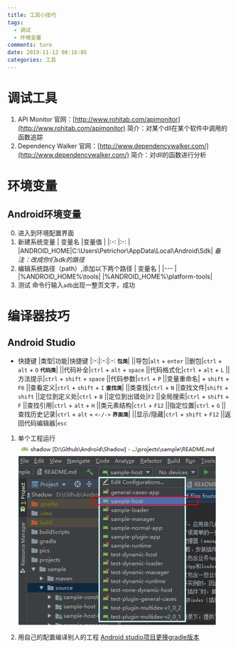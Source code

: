 ```yaml
---
title: 工具小技巧
tags:
  - 调试
  - 环境变量
comments: ture
date: 2019-11-12 08:16:05
categories: 工具
---
```


# 调试工具

1. API Monitor
   官网：[http://www.rohitab.com/apimonitor](http://www.rohitab.com/apimonitor)
   简介：对某个dll在某个软件中调用的函数追踪
2. Dependency Walker
   官网：[http://www.dependencywalker.com/](http://www.dependencywalker.com/)
   简介：对dll的函数进行分析


# 环境变量

## Android环境变量

0. 进入到环境配置界面  
1. 新建系统变量
   | 变量名 |变量值  |
   |:-:     |:-:    |
   |ANDROID_HOME|C:\Users\Petrichor\AppData\Local\Android\Sdk|
   *备注：改成你们sdk的路径*
2. 编辑系统路径（path）,添加以下两个路径
   | 变量名 |
   |---     |
   |%ANDROID_HOME%\tools|
   |%ANDROID_HOME%\platform-tools|
3. 测试
   命令行输入`adb`出现一整页文字，成功

# 编译器技巧

## Android Studio

- 快捷键
  |类型|功能|快捷键
  |:-:|:-:|:-:
  **`包类`**|
  ||导包|`alt` + `enter`
  ||删包|`ctrl` + `alt` + `O`
  **`代码类`**|
  ||代码补全|`ctrl` + `alt` + `space`
  ||代码格式化|`ctrl` + `alt` + `L`
  ||方法提示|`ctrl` + `shift` + `space`
  ||代码参数|`ctrl` + `P`
  ||变量重命名| + `shift` + `F6`
  ||查看定义|`ctrl` + `shift` + `I`
  **`查找类`**|
  ||类查找|`ctrl` + `N`
  ||查找文件|`shift` + `shift`
  ||定位到定义处|`ctrl` + `B`
  ||定位到出错处|`F2`
  ||全局搜索|`ctrl` + `shift` + `F`
  ||查找引用|`ctrl` + `alt` + `H`
  ||类元素结构|`ctrl` + `F12`
  ||指定位置|`ctrl` + `G`
  ||查找历史记录|`ctrl` + `alt` + `<-/->`
  **`界面类`**|
  ||显示/隐藏|`ctrl` + `shift` + `F12`
  ||返回代码编辑器|`esc`


1. 单个工程运行
   ![展示图](png/工具_AS_1.png)

2. 用自己的配置编译别人的工程
   [Android studio项目更换gradle版本](https://blog.csdn.net/e_one/article/details/79061640)